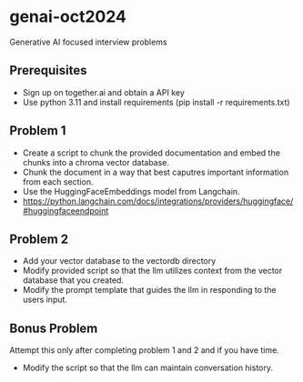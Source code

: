 # genai-oct2024

Generative AI focused interview problems

## Prerequisites
* Sign up on together.ai and obtain a API key
* Use python 3.11 and install requirements (pip install -r requirements.txt)

## Problem 1 

* Create a script to chunk the provided documentation and embed the chunks into a chroma vector database. 
* Chunk the document in a way that best caputres important information from each section.
* Use the HuggingFaceEmbeddings model from Langchain.
* https://python.langchain.com/docs/integrations/providers/huggingface/#huggingfaceendpoint 

## Problem 2
* Add your vector database to the vectordb directory
* Modify provided script so that the llm utilizes context from the vector database that you created.
* Modify the prompt template that guides the llm in responding to the users input.


## Bonus Problem

Attempt this only after completing problem 1 and 2 and if you have time.
* Modify the script so that the llm can maintain conversation history.

